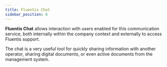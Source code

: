 ```yaml
---
title: Fluentis Chat 
sidebar_position: 6
---
```


**Fluentis Chat** allows interaction with users enabled for this communication service, both internally within the company context and externally to access Fluentis support.

The chat is a very useful tool for quickly sharing information with another operator, sharing digital documents, or even active documents from the management system.